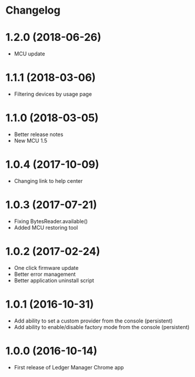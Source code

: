 # Changelog
1.2.0 (2018-06-26)
==================
- MCU update

1.1.1 (2018-03-06)
==================
- Filtering devices by usage page

1.1.0 (2018-03-05)
==================
- Better release notes
- New MCU 1.5

1.0.4 (2017-10-09)
==================

- Changing link to help center

1.0.3 (2017-07-21)
==================

- Fixing BytesReader.available()
- Added MCU restoring tool

1.0.2 (2017-02-24)
=================

- One click firmware update
- Better error management
- Better application uninstall script

1.0.1 (2016-10-31)
==================

- Add ability to set a custom provider from the console (persistent)
- Add ability to enable/disable factory mode from the console (persistent)

1.0.0 (2016-10-14)
==================

- First release of Ledger Manager Chrome app